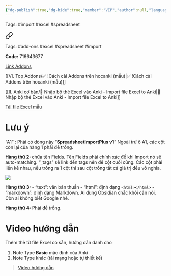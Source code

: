 ```yaml
---
{"dg-publish":true,"dg-hide":true,"member":"VIP","author":null,"language":null,"tags":null,"title":"👑 Nhập bộ thẻ Excel vào Anki - Import file Excel to Anki","permalink":"/ii-anki-co-ban/nhap-bo-the-excel-vao-anki-import-file-excel-to-anki/","hide":true,"dgPassFrontmatter":true}
---
```



Tags: #import #excel #spreadsheet 


<div class="transclusion internal-embed is-loaded"><a class="markdown-embed-link" href="/vi-top-addons/spreadsheet-import-plus-them-the-bang-excel/" aria-label="Open link"><svg xmlns="http://www.w3.org/2000/svg" width="24" height="24" viewBox="0 0 24 24" fill="none" stroke="currentColor" stroke-width="2" stroke-linecap="round" stroke-linejoin="round" class="svg-icon lucide-link"><path d="M10 13a5 5 0 0 0 7.54.54l3-3a5 5 0 0 0-7.07-7.07l-1.72 1.71"></path><path d="M14 11a5 5 0 0 0-7.54-.54l-3 3a5 5 0 0 0 7.07 7.07l1.71-1.71"></path></svg></a><div class="markdown-embed">





Tags: #add-ons #excel #spreadsheet #import

**Code:** 716643677

[Link Addons](https://ankiweb.net/shared/info/716643677)

[[VI. Top Addons/✅ !Cách cài Addons trên hocanki (mẫu)\|✅ !Cách cài Addons trên hocanki (mẫu)]]

[[II. Anki cơ bản/👑 Nhập bộ thẻ Excel vào Anki - Import file Excel to Anki\|👑 Nhập bộ thẻ Excel vào Anki - Import file Excel to Anki]]

</div></div>


[Tải file Excel mẫu](https://1drv.ms/x/s!AnGRjCvbms2VirF8Zi2gR16Oz9_Q3A?e=YjcciD)

# Lưu ý

“A1” : Phải có dòng này “**SpreadsheetImportPlus v1**”
Ngoài trừ ô A1, các cột còn lại của hàng 1 phải để trống.

**Hàng thứ 2:** chứa tên Fields. Tên Fields phải chính xác để khi Import nó sẽ auto-matching. “_tags” sẽ link đến tags nên để cột cuối cùng. Các cột phải liền kề nhau, nếu trống ra 1 cột thì sau cột trống tất cả giá trị đều vô nghĩa.

![](https://i.imgur.com/qqjL0TW.png)

**Hàng thứ 3:** 
	- “text”: văn bản thuần
	- “html”: định dạng ```<html></html>```
		- “markdown”: định dạng Markdown. Ai dùng Obsidian chắc khỏi cần nói. Còn ai không biết Google nhé.

**Hàng thứ 4:** Phải để trống.

# Video hướng dẫn

Thêm thẻ từ file Excel có sẵn, hướng dẫn dành cho
1. Note Type **Basic** mặc định của Anki
2. Note Type khác (tải mạng hoặc tự thiết kế)

> [Video hướng dẫn](https://www.facebook.com/groups/ankikhoa2/posts/672572154925087/)